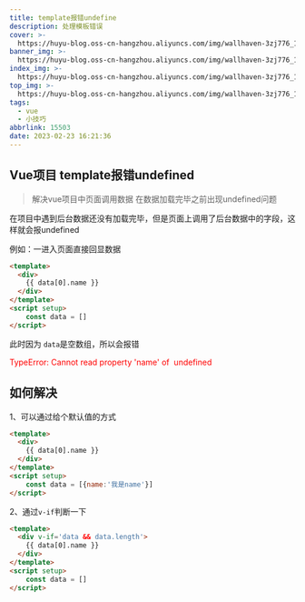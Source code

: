 ```yaml
---
title: template报错undefine
description: 处理模板错误
cover: >-
  https://huyu-blog.oss-cn-hangzhou.aliyuncs.com/img/wallhaven-3zj776_1920x1080.webp?x-oss-process=style/huyu
banner_img: >-
  https://huyu-blog.oss-cn-hangzhou.aliyuncs.com/img/wallhaven-3zj776_1920x1080.webp?x-oss-process=style/huyu
index_img: >-
  https://huyu-blog.oss-cn-hangzhou.aliyuncs.com/img/wallhaven-3zj776_1920x1080.webp?x-oss-process=style/huyu
top_img: >-
  https://huyu-blog.oss-cn-hangzhou.aliyuncs.com/img/wallhaven-3zj776_1920x1080.webp?x-oss-process=style/huyu
tags:
  - vue
  - 小技巧
abbrlink: 15503
date: 2023-02-23 16:21:36
---
```


## Vue项目 template报错undefined

> 解决vue项目中页面调用数据 在数据加载完毕之前出现undefined问题

在项目中遇到后台数据还没有加载完毕，但是页面上调用了后台数据中的字段，这样就会报undefined

例如：一进入页面直接回显数据

```html
<template>
  <div>
    {{ data[0].name }}
  </div>
</template>
<script setup>
	const data = []
</script>
```

此时因为 `data`是空数组，所以会报错

<font color='red'>TypeError: Cannot read property 'name' of  undefined</font>



## 如何解决

1、可以通过给个默认值的方式

```html
<template>
  <div>
    {{ data[0].name }}
  </div>
</template>
<script setup>
	const data = [{name:'我是name'}]
</script>
```



2、通过`v-if`判断一下

```html
<template>
  <div v-if='data && data.length'>
    {{ data[0].name }}
  </div>
</template>
<script setup>
	const data = []
</script>
```

